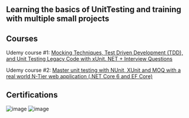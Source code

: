 ## Learning the basics of UnitTesting and training with multiple small projects

## Courses
Udemy course #1: [Mocking Techniques, Test Driven Development (TDD), and Unit Testing Legacy Code with xUnit. NET + Interview Questions](https://masterlink.udemy.com/course/unit-testing-net-core-2x-applications-with-xunit-net/)

Udemy course #2: [Master unit testing with NUnit, XUnit and MOQ with a real world N-Tier web application (.NET Core 6 and EF Core)](https://masterlink.udemy.com/course/complete-guide-to-unit-testing-in-net-core-nunit-xunit/)

## Certifications
![image](https://github.com/dLopes-SE/UnitTesting/assets/45246598/410c0bb6-8ec4-463a-a361-6eafe6eada60)
![image](https://github.com/dLopes-SE/UnitTesting/assets/45246598/6a4722bb-a226-4b29-a117-351404aac0e4)
